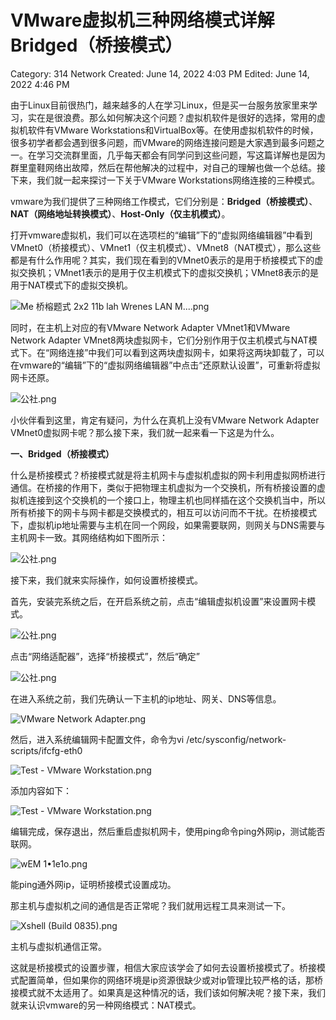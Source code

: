 # VMware虚拟机三种网络模式详解 Bridged（桥接模式）

Category: 314 Network
Created: June 14, 2022 4:03 PM
Edited: June 14, 2022 4:46 PM

由于Linux目前很热门，越来越多的人在学习Linux，但是买一台服务放家里来学习，实在是很浪费。那么如何解决这个问题？虚拟机软件是很好的选择，常用的虚拟机软件有VMware Workstations和VirtualBox等。在使用虚拟机软件的时候，很多初学者都会遇到很多问题，而VMware的网络连接问题是大家遇到最多问题之一。在学习交流群里面，几乎每天都会有同学问到这些问题，写这篇详解也是因为群里童鞋网络出故障，然后在帮他解决的过程中，对自己的理解也做一个总结。接下来，我们就一起来探讨一下关于VMware Workstations网络连接的三种模式。

vmware为我们提供了三种网络工作模式，它们分别是：**Bridged（桥接模式）**、**NAT（网络地址转换模式）**、**Host-Only（仅主机模式）**。

打开vmware虚拟机，我们可以在选项栏的“编辑”下的“虚拟网络编辑器”中看到VMnet0（桥接模式）、VMnet1（仅主机模式）、VMnet8（NAT模式），那么这些都是有什么作用呢？其实，我们现在看到的VMnet0表示的是用于桥接模式下的虚拟交换机；VMnet1表示的是用于仅主机模式下的虚拟交换机；VMnet8表示的是用于NAT模式下的虚拟交换机。

![Me 桥榕题式 2x2 11b lah Wrenes LAN M....png](VMware%E8%99%9A%E6%8B%9F%E6%9C%BA%E4%B8%89%E7%A7%8D%E7%BD%91%E7%BB%9C%E6%A8%A1%E5%BC%8F%E8%AF%A6%E8%A7%A3%20Bridged%EF%BC%88%E6%A1%A5%E6%8E%A5%E6%A8%A1%E5%BC%8F%EF%BC%89%20cebe28d5240a4b68a5767524da2bcd75/Me_%E6%A1%A5%E6%A6%95%E9%A2%98%E5%BC%8F_2x2_11b_lah_Wrenes_LAN_M....png)

同时，在主机上对应的有VMware Network Adapter VMnet1和VMware Network Adapter VMnet8两块虚拟网卡，它们分别作用于仅主机模式与NAT模式下。在“网络连接”中我们可以看到这两块虚拟网卡，如果将这两块卸载了，可以在vmware的“编辑”下的“虚拟网络编辑器”中点击“还原默认设置”，可重新将虚拟网卡还原。

![公社.png](VMware%E8%99%9A%E6%8B%9F%E6%9C%BA%E4%B8%89%E7%A7%8D%E7%BD%91%E7%BB%9C%E6%A8%A1%E5%BC%8F%E8%AF%A6%E8%A7%A3%20Bridged%EF%BC%88%E6%A1%A5%E6%8E%A5%E6%A8%A1%E5%BC%8F%EF%BC%89%20cebe28d5240a4b68a5767524da2bcd75/%E5%85%AC%E7%A4%BE.png)

小伙伴看到这里，肯定有疑问，为什么在真机上没有VMware Network Adapter VMnet0虚拟网卡呢？那么接下来，我们就一起来看一下这是为什么。

**一、Bridged（桥接模式）**

什么是桥接模式？桥接模式就是将主机网卡与虚拟机虚拟的网卡利用虚拟网桥进行通信。在桥接的作用下，类似于把物理主机虚拟为一个交换机，所有桥接设置的虚拟机连接到这个交换机的一个接口上，物理主机也同样插在这个交换机当中，所以所有桥接下的网卡与网卡都是交换模式的，相互可以访问而不干扰。在桥接模式下，虚拟机ip地址需要与主机在同一个网段，如果需要联网，则网关与DNS需要与主机网卡一致。其网络结构如下图所示：

![公社.png](VMware%E8%99%9A%E6%8B%9F%E6%9C%BA%E4%B8%89%E7%A7%8D%E7%BD%91%E7%BB%9C%E6%A8%A1%E5%BC%8F%E8%AF%A6%E8%A7%A3%20Bridged%EF%BC%88%E6%A1%A5%E6%8E%A5%E6%A8%A1%E5%BC%8F%EF%BC%89%20cebe28d5240a4b68a5767524da2bcd75/%E5%85%AC%E7%A4%BE%201.png)

接下来，我们就来实际操作，如何设置桥接模式。

首先，安装完系统之后，在开启系统之前，点击“编辑虚拟机设置”来设置网卡模式。

![公社.png](VMware%E8%99%9A%E6%8B%9F%E6%9C%BA%E4%B8%89%E7%A7%8D%E7%BD%91%E7%BB%9C%E6%A8%A1%E5%BC%8F%E8%AF%A6%E8%A7%A3%20Bridged%EF%BC%88%E6%A1%A5%E6%8E%A5%E6%A8%A1%E5%BC%8F%EF%BC%89%20cebe28d5240a4b68a5767524da2bcd75/%E5%85%AC%E7%A4%BE%202.png)

点击“网络适配器”，选择“桥接模式”，然后“确定”

![公社.png](VMware%E8%99%9A%E6%8B%9F%E6%9C%BA%E4%B8%89%E7%A7%8D%E7%BD%91%E7%BB%9C%E6%A8%A1%E5%BC%8F%E8%AF%A6%E8%A7%A3%20Bridged%EF%BC%88%E6%A1%A5%E6%8E%A5%E6%A8%A1%E5%BC%8F%EF%BC%89%20cebe28d5240a4b68a5767524da2bcd75/%E5%85%AC%E7%A4%BE%203.png)

在进入系统之前，我们先确认一下主机的ip地址、网关、DNS等信息。

![VMware Network Adapter.png](VMware%E8%99%9A%E6%8B%9F%E6%9C%BA%E4%B8%89%E7%A7%8D%E7%BD%91%E7%BB%9C%E6%A8%A1%E5%BC%8F%E8%AF%A6%E8%A7%A3%20Bridged%EF%BC%88%E6%A1%A5%E6%8E%A5%E6%A8%A1%E5%BC%8F%EF%BC%89%20cebe28d5240a4b68a5767524da2bcd75/VMware_Network_Adapter.png)

然后，进入系统编辑网卡配置文件，命令为vi /etc/sysconfig/network-scripts/ifcfg-eth0

![Test - VMware Workstation.png](VMware%E8%99%9A%E6%8B%9F%E6%9C%BA%E4%B8%89%E7%A7%8D%E7%BD%91%E7%BB%9C%E6%A8%A1%E5%BC%8F%E8%AF%A6%E8%A7%A3%20Bridged%EF%BC%88%E6%A1%A5%E6%8E%A5%E6%A8%A1%E5%BC%8F%EF%BC%89%20cebe28d5240a4b68a5767524da2bcd75/Test_-_VMware_Workstation.png)

添加内容如下：

![Test - VMware Workstation.png](VMware%E8%99%9A%E6%8B%9F%E6%9C%BA%E4%B8%89%E7%A7%8D%E7%BD%91%E7%BB%9C%E6%A8%A1%E5%BC%8F%E8%AF%A6%E8%A7%A3%20Bridged%EF%BC%88%E6%A1%A5%E6%8E%A5%E6%A8%A1%E5%BC%8F%EF%BC%89%20cebe28d5240a4b68a5767524da2bcd75/Test_-_VMware_Workstation%201.png)

编辑完成，保存退出，然后重启虚拟机网卡，使用ping命令ping外网ip，测试能否联网。

![wEM 1•1e1o.png](VMware%E8%99%9A%E6%8B%9F%E6%9C%BA%E4%B8%89%E7%A7%8D%E7%BD%91%E7%BB%9C%E6%A8%A1%E5%BC%8F%E8%AF%A6%E8%A7%A3%20Bridged%EF%BC%88%E6%A1%A5%E6%8E%A5%E6%A8%A1%E5%BC%8F%EF%BC%89%20cebe28d5240a4b68a5767524da2bcd75/wEM_11e1o.png)

能ping通外网ip，证明桥接模式设置成功。

那主机与虚拟机之间的通信是否正常呢？我们就用远程工具来测试一下。

![Xshell (Build 0835).png](VMware%E8%99%9A%E6%8B%9F%E6%9C%BA%E4%B8%89%E7%A7%8D%E7%BD%91%E7%BB%9C%E6%A8%A1%E5%BC%8F%E8%AF%A6%E8%A7%A3%20Bridged%EF%BC%88%E6%A1%A5%E6%8E%A5%E6%A8%A1%E5%BC%8F%EF%BC%89%20cebe28d5240a4b68a5767524da2bcd75/Xshell_(Build_0835).png)

主机与虚拟机通信正常。

这就是桥接模式的设置步骤，相信大家应该学会了如何去设置桥接模式了。桥接模式配置简单，但如果你的网络环境是ip资源很缺少或对ip管理比较严格的话，那桥接模式就不太适用了。如果真是这种情况的话，我们该如何解决呢？接下来，我们就来认识vmware的另一种网络模式：NAT模式。
